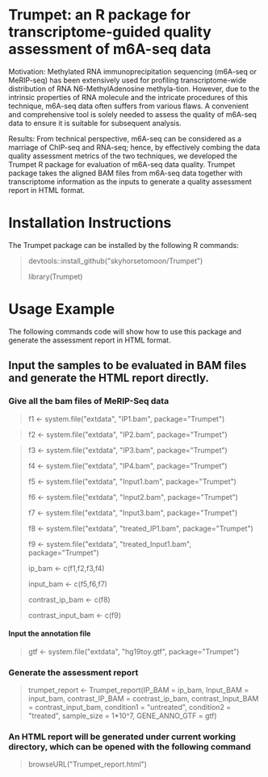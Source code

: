 # Trumpet: an R package for transcriptome-guided quality assessment of m6A-seq data
Motivation: Methylated RNA immunoprecipitation sequencing (m6A-seq or MeRIP-seq) has been extensively used for profiling transcriptome-wide distribution of RNA N6-MethylAdenosine methyla-tion. However, due to the intrinsic properties of RNA molecule and the intricate procedures of this technique, m6A-seq data often suffers from various flaws. A convenient and comprehensive tool is solely needed to assess the quality of m6A-seq data to ensure it is suitable for subsequent analysis.

Results: From technical perspective, m6A-seq can be considered as a marriage of ChIP-seq and RNA-seq; hence, by effectively combing the data quality assessment metrics of the two techniques, we developed the Trumpet R package for evaluation of m6A-seq data quality. Trumpet package takes the aligned BAM files from m6A-seq data together with transcriptome information as the inputs to generate a quality assessment report in HTML format.

# Installation Instructions
The Trumpet package can be installed by the following R commands:
> devtools::install_github("skyhorsetomoon/Trumpet")
> 
> library(Trumpet)

# Usage Example
The following commands code will show how to use this package and generate the assessment report in HTML format.


## Input the samples to be evaluated in BAM files and generate the HTML report directly.

### Give all the bam files of MeRIP-Seq data
> f1 <- system.file("extdata", "IP1.bam", package="Trumpet")

> f2 <- system.file("extdata", "IP2.bam", package="Trumpet")

> f3 <- system.file("extdata", "IP3.bam", package="Trumpet")
> 
> f4 <- system.file("extdata", "IP4.bam", package="Trumpet")
> 
> f5 <- system.file("extdata", "Input1.bam", package="Trumpet")
> 
> f6 <- system.file("extdata", "Input2.bam", package="Trumpet")
> 
> f7 <- system.file("extdata", "Input3.bam", package="Trumpet")
> 
> f8 <- system.file("extdata", "treated_IP1.bam", package="Trumpet")
> 
> f9 <- system.file("extdata", "treated_Input1.bam", package="Trumpet")
> 
> ip\_bam <- c(f1,f2,f3,f4)
> 
> input\_bam <- c(f5,f6,f7)
> 
> contrast\_ip\_bam <- c(f8)
> 
> contrast\_input\_bam <- c(f9)

#### Input the annotation file
> gtf <- system.file("extdata", "hg19toy.gtf", package="Trumpet")

### Generate the assessment report 

> trumpet\_report <- Trumpet_report(IP_BAM = ip_bam,
>                                   Input\_BAM = input\_bam,
>                                   contrast\_IP_BAM = contrast\_ip\_bam,
>                                   contrast\_Input\_BAM = contrast\_input\_bam,
>                                   condition1 = "untreated",
>                                   condition2 = "treated",
>                                   sample\_size = 1*10^7,
>                                   GENE\_ANNO\_GTF = gtf)

### An HTML report will be generated under current working directory, which can be opened with the following command                        
> browseURL("Trumpet_report.html")
